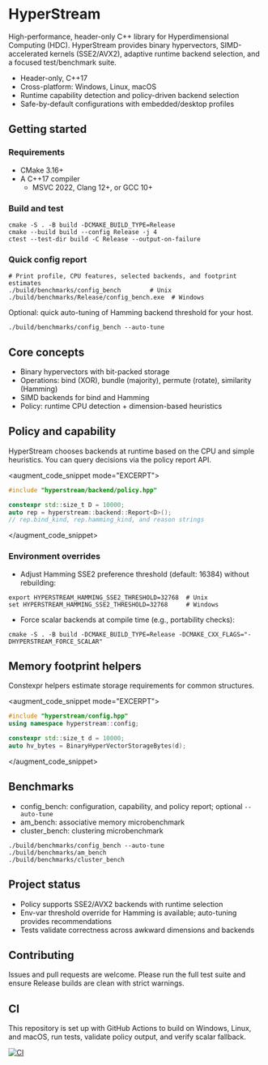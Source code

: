 # HyperStream

High-performance, header-only C++ library for Hyperdimensional Computing (HDC). HyperStream provides binary hypervectors, SIMD-accelerated kernels (SSE2/AVX2), adaptive runtime backend selection, and a focused test/benchmark suite.

- Header-only, C++17
- Cross-platform: Windows, Linux, macOS
- Runtime capability detection and policy-driven backend selection
- Safe-by-default configurations with embedded/desktop profiles

## Getting started

### Requirements
- CMake 3.16+
- A C++17 compiler
  - MSVC 2022, Clang 12+, or GCC 10+

### Build and test

```text
cmake -S . -B build -DCMAKE_BUILD_TYPE=Release
cmake --build build --config Release -j 4
ctest --test-dir build -C Release --output-on-failure
```

### Quick config report

```text
# Print profile, CPU features, selected backends, and footprint estimates
./build/benchmarks/config_bench        # Unix
./build/benchmarks/Release/config_bench.exe  # Windows
```

Optional: quick auto-tuning of Hamming backend threshold for your host.

```text
./build/benchmarks/config_bench --auto-tune
```

## Core concepts

- Binary hypervectors with bit-packed storage
- Operations: bind (XOR), bundle (majority), permute (rotate), similarity (Hamming)
- SIMD backends for bind and Hamming
- Policy: runtime CPU detection + dimension-based heuristics

## Policy and capability

HyperStream chooses backends at runtime based on the CPU and simple heuristics. You can query decisions via the policy report API.

<augment_code_snippet mode="EXCERPT">
````cpp
#include "hyperstream/backend/policy.hpp"

constexpr std::size_t D = 10000;
auto rep = hyperstream::backend::Report<D>();
// rep.bind_kind, rep.hamming_kind, and reason strings
````
</augment_code_snippet>

### Environment overrides

- Adjust Hamming SSE2 preference threshold (default: 16384) without rebuilding:

```text
export HYPERSTREAM_HAMMING_SSE2_THRESHOLD=32768  # Unix
set HYPERSTREAM_HAMMING_SSE2_THRESHOLD=32768     # Windows
```

- Force scalar backends at compile time (e.g., portability checks):

```text
cmake -S . -B build -DCMAKE_BUILD_TYPE=Release -DCMAKE_CXX_FLAGS="-DHYPERSTREAM_FORCE_SCALAR"
```

## Memory footprint helpers

Constexpr helpers estimate storage requirements for common structures.

<augment_code_snippet mode="EXCERPT">
````cpp
#include "hyperstream/config.hpp"
using namespace hyperstream::config;

constexpr std::size_t d = 10000;
auto hv_bytes = BinaryHyperVectorStorageBytes(d);
````
</augment_code_snippet>

## Benchmarks

- config_bench: configuration, capability, and policy report; optional `--auto-tune`
- am_bench: associative memory microbenchmark
- cluster_bench: clustering microbenchmark

```text
./build/benchmarks/config_bench --auto-tune
./build/benchmarks/am_bench
./build/benchmarks/cluster_bench
```

## Project status

- Policy supports SSE2/AVX2 backends with runtime selection
- Env-var threshold override for Hamming is available; auto-tuning provides recommendations
- Tests validate correctness across awkward dimensions and backends

## Contributing

Issues and pull requests are welcome. Please run the full test suite and ensure Release builds are clean with strict warnings.

## CI

This repository is set up with GitHub Actions to build on Windows, Linux, and macOS, run tests, validate policy output, and verify scalar fallback.

[![CI](https://github.com/ziXnOrg/HyperStream/actions/workflows/ci.yml/badge.svg)](https://github.com/ziXnOrg/HyperStream/actions/workflows/ci.yml)


